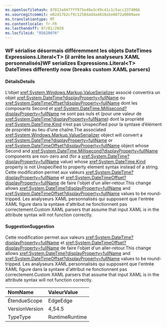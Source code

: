 ```yaml
---
ms.openlocfilehash: 87013a04f7ff975e40a3c49c41c1c5acc2374066
ms.sourcegitcommit: e02d17b2cf9c1258dadda4810a5e6072a0089aee
ms.translationtype: MT
ms.contentlocale: fr-FR
ms.lasthandoff: 07/01/2020
ms.locfileid: "85620076"
---
```

### <a name="wf-serializes-expressionsliterallttgt-datetimes-differently-now-breaks-custom-xaml-parsers"></a><span data-ttu-id="02d2b-101">WF sérialise désormais différemment les objets DateTimes Expressions.Literal&lt;T&gt; (il arrête les analyseurs XAML personnalisés)</span><span class="sxs-lookup"><span data-stu-id="02d2b-101">WF serializes Expressions.Literal&lt;T&gt; DateTimes differently now (breaks custom XAML parsers)</span></span>

#### <a name="details"></a><span data-ttu-id="02d2b-102">Détails</span><span class="sxs-lookup"><span data-stu-id="02d2b-102">Details</span></span>

<span data-ttu-id="02d2b-103">L’objet <xref:System.Windows.Markup.ValueSerializer> associé convertira un objet <xref:System.DateTime?displayProperty=fullName> ou <xref:System.DateTimeOffset?displayProperty=fullName> dont les composants Second et <xref:System.DateTime.Millisecond?displayProperty=fullName> ne sont pas nuls et (pour une valeur de <xref:System.DateTime?displayProperty=fullName>) dont la propriété <xref:System.DateTime.Kind> n’est pas Unspecified pour la syntaxe d’élément de propriété au lieu d’une chaîne.</span><span class="sxs-lookup"><span data-stu-id="02d2b-103">The associated <xref:System.Windows.Markup.ValueSerializer> object will convert a <xref:System.DateTime?displayProperty=fullName> or <xref:System.DateTimeOffset?displayProperty=fullName> object whose Second and <xref:System.DateTime.Millisecond?displayProperty=fullName> components are non-zero and (for a <xref:System.DateTime?displayProperty=fullName> value) whose <xref:System.DateTime.Kind> property is not Unspecified to property element syntax instead of a string.</span></span> <span data-ttu-id="02d2b-104">Cette modification permet aux valeurs <xref:System.DateTime?displayProperty=fullName> et <xref:System.DateTimeOffset?displayProperty=fullName> de faire l'objet d'un aller-retour.</span><span class="sxs-lookup"><span data-stu-id="02d2b-104">This change allows <xref:System.DateTime?displayProperty=fullName> and <xref:System.DateTimeOffset?displayProperty=fullName> values to be round-tripped.</span></span> <span data-ttu-id="02d2b-105">Les analyseurs XAML personnalisés qui supposent que l'entrée XAML figure dans la syntaxe d'attribut ne fonctionnent pas correctement.</span><span class="sxs-lookup"><span data-stu-id="02d2b-105">Custom XAML parsers that assume that input XAML is in the attribute syntax will not function correctly.</span></span>

#### <a name="suggestion"></a><span data-ttu-id="02d2b-106">Suggestion</span><span class="sxs-lookup"><span data-stu-id="02d2b-106">Suggestion</span></span>

<span data-ttu-id="02d2b-107">Cette modification permet aux valeurs <xref:System.DateTime?displayProperty=fullName> et <xref:System.DateTimeOffset?displayProperty=fullName> de faire l'objet d'un aller-retour.</span><span class="sxs-lookup"><span data-stu-id="02d2b-107">This change allows <xref:System.DateTime?displayProperty=fullName> and <xref:System.DateTimeOffset?displayProperty=fullName> values to be round-tripped.</span></span> <span data-ttu-id="02d2b-108">Les analyseurs XAML personnalisés qui supposent que l'entrée XAML figure dans la syntaxe d'attribut ne fonctionnent pas correctement.</span><span class="sxs-lookup"><span data-stu-id="02d2b-108">Custom XAML parsers that assume that input XAML is in the attribute syntax will not function correctly.</span></span>

| <span data-ttu-id="02d2b-109">Nom</span><span class="sxs-lookup"><span data-stu-id="02d2b-109">Name</span></span>    | <span data-ttu-id="02d2b-110">Valeur</span><span class="sxs-lookup"><span data-stu-id="02d2b-110">Value</span></span>       |
|:--------|:------------|
| <span data-ttu-id="02d2b-111">Étendue</span><span class="sxs-lookup"><span data-stu-id="02d2b-111">Scope</span></span>   |<span data-ttu-id="02d2b-112">Edge</span><span class="sxs-lookup"><span data-stu-id="02d2b-112">Edge</span></span>|
|<span data-ttu-id="02d2b-113">Version</span><span class="sxs-lookup"><span data-stu-id="02d2b-113">Version</span></span>|<span data-ttu-id="02d2b-114">4,5</span><span class="sxs-lookup"><span data-stu-id="02d2b-114">4.5</span></span>|
|<span data-ttu-id="02d2b-115">Type</span><span class="sxs-lookup"><span data-stu-id="02d2b-115">Type</span></span>|<span data-ttu-id="02d2b-116">Runtime</span><span class="sxs-lookup"><span data-stu-id="02d2b-116">Runtime</span></span>|
